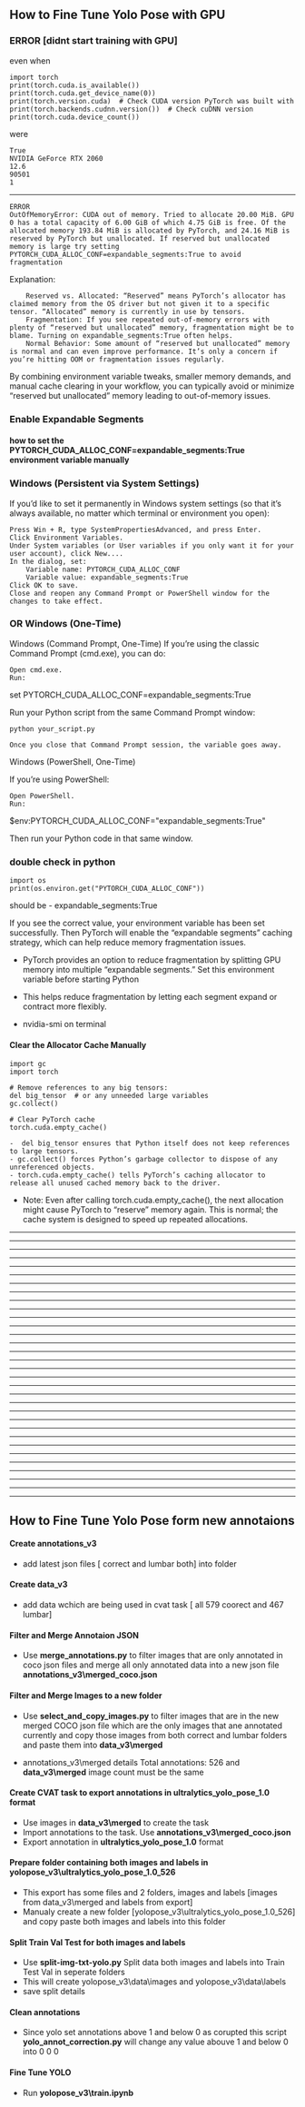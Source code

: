 ## How to Fine Tune Yolo Pose with GPU

### ERROR [didnt start training with GPU]

even when
```
import torch
print(torch.cuda.is_available())
print(torch.cuda.get_device_name(0))
print(torch.version.cuda)  # Check CUDA version PyTorch was built with
print(torch.backends.cudnn.version())  # Check cuDNN version
print(torch.cuda.device_count())
```
were
```
True
NVIDIA GeForce RTX 2060
12.6
90501
1
```
---

```
ERROR
OutOfMemoryError: CUDA out of memory. Tried to allocate 20.00 MiB. GPU 0 has a total capacity of 6.00 GiB of which 4.75 GiB is free. Of the allocated memory 193.84 MiB is allocated by PyTorch, and 24.16 MiB is reserved by PyTorch but unallocated. If reserved but unallocated memory is large try setting PYTORCH_CUDA_ALLOC_CONF=expandable_segments:True to avoid fragmentation
```
Explanation:
```
    Reserved vs. Allocated: “Reserved” means PyTorch’s allocator has claimed memory from the OS driver but not given it to a specific tensor. “Allocated” memory is currently in use by tensors.
    Fragmentation: If you see repeated out-of-memory errors with plenty of “reserved but unallocated” memory, fragmentation might be to blame. Turning on expandable_segments:True often helps.
    Normal Behavior: Some amount of “reserved but unallocated” memory is normal and can even improve performance. It’s only a concern if you’re hitting OOM or fragmentation issues regularly.
```

By combining environment variable tweaks, smaller memory demands, and manual cache clearing in your workflow, you can typically avoid or minimize “reserved but unallocated” memory leading to out-of-memory issues.


### Enable Expandable Segments


#### how to set the PYTORCH_CUDA_ALLOC_CONF=expandable_segments:True environment variable manually

### Windows (Persistent via System Settings)

If you’d like to set it permanently in Windows system settings (so that it’s always available, no matter which terminal or environment you open):

    Press Win + R, type SystemPropertiesAdvanced, and press Enter.
    Click Environment Variables.
    Under System variables (or User variables if you only want it for your user account), click New....
    In the dialog, set:
        Variable name: PYTORCH_CUDA_ALLOC_CONF
        Variable value: expandable_segments:True
    Click OK to save.
    Close and reopen any Command Prompt or PowerShell window for the changes to take effect.


### OR Windows (One-Time)
Windows (Command Prompt, One-Time)
If you’re using the classic Command Prompt (cmd.exe), you can do:

    Open cmd.exe.
    Run:

set PYTORCH_CUDA_ALLOC_CONF=expandable_segments:True

Run your Python script from the same Command Prompt window:

    python your_script.py

    Once you close that Command Prompt session, the variable goes away.

Windows (PowerShell, One-Time)

If you’re using PowerShell:

    Open PowerShell.
    Run:

$env:PYTORCH_CUDA_ALLOC_CONF="expandable_segments:True"

Then run your Python code in that same window.


### double check in python

```
import os
print(os.environ.get("PYTORCH_CUDA_ALLOC_CONF"))
```
should be - expandable_segments:True

If you see the correct value, your environment variable has been set successfully. Then PyTorch will enable the “expandable segments” caching strategy, which can help reduce memory fragmentation issues.

- PyTorch provides an option to reduce fragmentation by splitting GPU memory into multiple “expandable segments.” Set this environment variable before starting Python
- This helps reduce fragmentation by letting each segment expand or contract more flexibly.

- nvidia-smi on terminal

#### Clear the Allocator Cache Manually

```
import gc
import torch

# Remove references to any big tensors:
del big_tensor  # or any unneeded large variables
gc.collect()

# Clear PyTorch cache
torch.cuda.empty_cache()
```
    -  del big_tensor ensures that Python itself does not keep references to large tensors.
    - gc.collect() forces Python’s garbage collector to dispose of any unreferenced objects.
    - torch.cuda.empty_cache() tells PyTorch’s caching allocator to release all unused cached memory back to the driver.

- Note: Even after calling torch.cuda.empty_cache(), the next allocation might cause PyTorch to “reserve” memory again. This is normal; the cache system is designed to speed up repeated allocations.


---
---
---
---
---
---
---
---
---
---
---
---
---
---
---
---
---
---
---
---
---
---
---
---
---
---
---
---
---
---
---
---



## How to Fine Tune Yolo Pose form new annotaions

#### Create annotations_v3
- add latest json files [ correct and lumbar both] into folder
#### Create data_v3
- add data wchich are being used in cvat task [ all 579 coorect and 467 lumbar]

#### Filter and Merge Annotaion JSON
- Use __merge_annotations.py__ to filter images that are only annotated in coco json files and merge all only annotated data into a new json file __annotations_v3\merged_coco.json__

#### Filter and Merge Images to a new folder
- Use __select_and_copy_images.py__ to filter images that are in the new merged COCO json file which are the only images that ane annotated currently and copy those images from both correct and lumbar folders and paste them into __data_v3\merged__

- annotations_v3\merged details Total annotations: 526 and __data_v3\merged__ image count must be the same

#### Create CVAT task to export annotations in ultralytics_yolo_pose_1.0 format
- Use images in __data_v3\merged__ to create the task 
- Import annotations to the task. Use __annotations_v3\merged_coco.json__
- Export annotation in __ultralytics_yolo_pose_1.0__ format

#### Prepare folder containing both images and labels in yolopose_v3\ultralytics_yolo_pose_1.0_526
- This export has some files and 2 folders, images and labels [images from data_v3\merged and labels from export]
- Manualy create a new folder [yolopose_v3\ultralytics_yolo_pose_1.0_526] and copy paste both images and labels into this folder

#### Split Train Val Test for both images and labels
- Use __split-img-txt-yolo.py__ Split data both images and labels into Train Test Val in seperate folders
- This will create yolopose_v3\data\images and yolopose_v3\data\labels
- save split details

#### Clean annotations
- Since yolo set annotations above 1 and below 0 as corupted this script __yolo_annot_correction.py__ will change any value abouve 1 and below 0 into 0 0 0

#### Fine Tune YOLO
- Run __yolopose_v3\train.ipynb__

